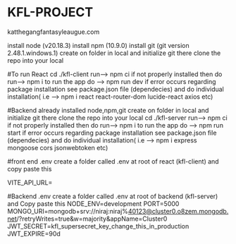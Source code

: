 # KFL-PROJECT
katthegangfantasyleaugue.com


install node (v20.18.3)
install npm (10.9.0)
install git (git version 2.48.1.windows.1)
create on folder in local and initialize git there
clone the repo into your local

#To run React
cd ./kfl-client
run--> npm ci
if not properly installed then do run--> npm i
to run the app do --> npm run dev
if error occurs regarding package installation see package.json file (dependecies) and do individual installation( i.e --> npm i react react-router-dom lucide-react axios etc)

#Backend
already installed node,npm,git
create on folder in local and initialize git there
clone the repo into your local
cd ./kfl-server
run--> npm ci
if not properly installed then do run--> npm i
to run the app do --> npm run start
if error occurs regarding package installation see package.json file (dependecies) and do individual installation( i.e --> npm i express mongoose cors jsonwebtoken etc)


#front end .env
create a folder called .env at root of react (kfl-client)
and copy paste this

VITE_API_URL=



#Backend .env
create a folder called .env at root of backend (kfl-server)
and Copy paste this
NODE_ENV=development
PORT=5000
MONGO_URI=mongodb+srv://niraj:niraj%40123@cluster0.o8zem.mongodb.net/?retryWrites=true&w=majority&appName=Cluster0
JWT_SECRET=kfl_supersecret_key_change_this_in_production
JWT_EXPIRE=90d
